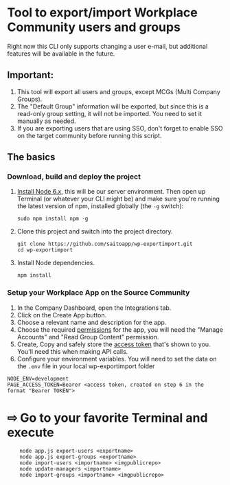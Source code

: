 # Tool to export/import Workplace Community users and groups

Right now this CLI only supports changing a user e-mail, but additional features will be available in the future.

## Important:

1. This tool will export all users and groups, except MCGs (Multi Company Groups).
2. The "Default Group" information will be exported, but since this is a read-only group setting, it will not be imported. You need to set it manually as needed.
3. If you are exporting users that are using SSO, don't forget to enable SSO on the target community before running this script.

## The basics

### Download, build and deploy the project

1. [Install Node 6.x](https://nodejs.org), this will be our server environment. Then open up Terminal (or whatever your CLI might be) and make sure you're running the latest version of npm, installed globally (the ```-g``` switch):

    ```
    sudo npm install npm -g
    ```

2. Clone this project and switch into the project directory.

    ```
    git clone https://github.com/saitoapp/wp-exportimport.git
    cd wp-exportimport
    ```

3. Install Node dependencies.

    ```
    npm install
    ```

### Setup your Workplace App on the Source Community

1. In the Company Dashboard, open the Integrations tab.
2. Click on the Create App button.
3. Choose a relevant name and description for the app.
4. Choose the required [permissions](https://developers.facebook.com/docs/workplace/integrations/custom-integrations/permissions) for the app, you will need the "Manage Accounts" and "Read Group Content" permission.
5. Create, Copy and safely store the [access token](https://developers.facebook.com/docs/workplace/integrations/custom-integrations/permissions#appaccesstoken) that's shown to you. You'll need this when making API calls.
6. Configure your environment variables. You will need to set the data on the ```.env``` file in your local wp-exportimport folder

```
NODE_ENV=development
PAGE_ACCESS_TOKEN=Bearer <access token, created on step 6 in the format "Bearer TOKEN">
```

# ⇨ Go to your favorite Terminal and execute

```
    node app.js export-users <exportname>
    node app.js export-groups <exportname>
    node import-users <importname> <imgpublicrepo>
    node update-managers <importname>
    node import-groups <importname> <imgpublicrepo>
```
